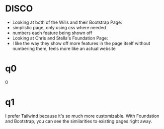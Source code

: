 # DISCO
- Looking at both of the Wills and their Bootstrap Page:
- simplistic page, only using css where needed
- numbers each feature being shown off
- Looking at Chris and Stella's Foundation Page:
- I like the way they show off more features in the page itself without numbering them, feels more like an actual website 

# q0
0

# q1
I prefer Tailwind because it's so much more customizable. With Foundation and Bootstrap, you can see the similarities to existing pages right away. 

